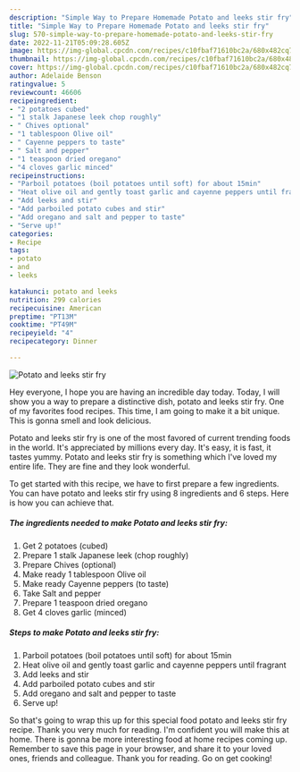 ```yaml
---
description: "Simple Way to Prepare Homemade Potato and leeks stir fry"
title: "Simple Way to Prepare Homemade Potato and leeks stir fry"
slug: 570-simple-way-to-prepare-homemade-potato-and-leeks-stir-fry
date: 2022-11-21T05:09:28.605Z
image: https://img-global.cpcdn.com/recipes/c10fbaf71610bc2a/680x482cq70/potato-and-leeks-stir-fry-recipe-main-photo.jpg
thumbnail: https://img-global.cpcdn.com/recipes/c10fbaf71610bc2a/680x482cq70/potato-and-leeks-stir-fry-recipe-main-photo.jpg
cover: https://img-global.cpcdn.com/recipes/c10fbaf71610bc2a/680x482cq70/potato-and-leeks-stir-fry-recipe-main-photo.jpg
author: Adelaide Benson
ratingvalue: 5
reviewcount: 46606
recipeingredient:
- "2 potatoes cubed"
- "1 stalk Japanese leek chop roughly"
- " Chives optional"
- "1 tablespoon Olive oil"
- " Cayenne peppers to taste"
- " Salt and pepper"
- "1 teaspoon dried oregano"
- "4 cloves garlic minced"
recipeinstructions:
- "Parboil potatoes (boil potatoes until soft) for about 15min"
- "Heat olive oil and gently toast garlic and cayenne peppers until fragrant"
- "Add leeks and stir"
- "Add parboiled potato cubes and stir"
- "Add oregano and salt and pepper to taste"
- "Serve up!"
categories:
- Recipe
tags:
- potato
- and
- leeks

katakunci: potato and leeks 
nutrition: 299 calories
recipecuisine: American
preptime: "PT13M"
cooktime: "PT49M"
recipeyield: "4"
recipecategory: Dinner

---
```



![Potato and leeks stir fry](https://img-global.cpcdn.com/recipes/c10fbaf71610bc2a/680x482cq70/potato-and-leeks-stir-fry-recipe-main-photo.jpg)

Hey everyone, I hope you are having an incredible day today. Today, I will show you a way to prepare a distinctive dish, potato and leeks stir fry. One of my favorites food recipes. This time, I am going to make it a bit unique. This is gonna smell and look delicious.



Potato and leeks stir fry is one of the most favored of current trending foods in the world. It's appreciated by millions every day. It's easy, it is fast, it tastes yummy. Potato and leeks stir fry is something which I've loved my entire life. They are fine and they look wonderful.


To get started with this recipe, we have to first prepare a few ingredients. You can have potato and leeks stir fry using 8 ingredients and 6 steps. Here is how you can achieve that.

<!--inarticleads1-->

##### The ingredients needed to make Potato and leeks stir fry:

1. Get 2 potatoes (cubed)
1. Prepare 1 stalk Japanese leek (chop roughly)
1. Prepare  Chives (optional)
1. Make ready 1 tablespoon Olive oil
1. Make ready  Cayenne peppers (to taste)
1. Take  Salt and pepper
1. Prepare 1 teaspoon dried oregano
1. Get 4 cloves garlic (minced)




<!--inarticleads2-->

##### Steps to make Potato and leeks stir fry:

1. Parboil potatoes (boil potatoes until soft) for about 15min
1. Heat olive oil and gently toast garlic and cayenne peppers until fragrant
1. Add leeks and stir
1. Add parboiled potato cubes and stir
1. Add oregano and salt and pepper to taste
1. Serve up!




So that's going to wrap this up for this special food potato and leeks stir fry recipe. Thank you very much for reading. I'm confident you will make this at home. There is gonna be more interesting food at home recipes coming up. Remember to save this page in your browser, and share it to your loved ones, friends and colleague. Thank you for reading. Go on get cooking!
